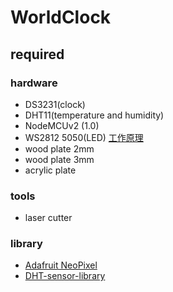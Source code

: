 WorldClock
==========

## required
### hardware
* DS3231(clock)
* DHT11(temperature and humidity)
* NodeMCUv2 (1.0)
* WS2812 5050(LED)
    [工作原理](https://makeryan.wordpress.com/2017/11/20/%E4%B8%80%E5%80%8B%E6%9C%8B%E5%8F%8B%E7%9A%84%E9%A1%98%E6%9C%9B-ws2812-5050-5v-led/)
* wood plate 2mm
* wood plate 3mm
* acrylic plate

### tools
* laser cutter

### library
* [Adafruit NeoPixel](https://learn.adafruit.com/adafruit-neopixel-uberguide/arduino-library-installation)
* [DHT-sensor-library](https://learn.adafruit.com/dht/using-a-dhtxx-sensor)
